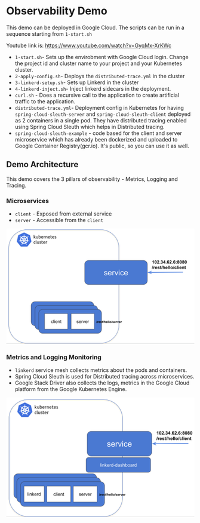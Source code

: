 # Observability Demo
This demo can be deployed in Google Cloud. The scripts can be run in a sequence starting from `1-start.sh`

Youtube link is: https://www.youtube.com/watch?v=GyqMx-XrKWc

- `1-start.sh`- Sets up the envirobment with Google Cloud login. Change the project id and cluster name to your project and your Kubernetes cluster.
- `2-apply-config.sh`- Deploys the `distributed-trace.yml` in the cluster
- `3-linkerd-setup.sh`- Sets up Linkerd in the cluster
- `4-linkerd-inject.sh`- Inject linkerd sidecars in the deployment.
- `curl.sh` - Does a recursive call to the application to create artificial traffic to the application.
- `distributed-trace.yml`- Deployment config in Kubernetes for having `spring-cloud-sleuth-server` and `spring-cloud-sleuth-client` deployed as 2 containers in a single pod. They have distributed tracing enabled using Spring Cloud Sleuth which helps in Distributed tracing.
- `spring-cloud-sleuth-example` - code based for the client and server microservice which has already been dockerized and uploaded to Google Container Registry(gcr.io). It's public, so you can use it as well.

## Demo Architecture
This demo covers the 3 pillars of observability - Metrics, Logging and Tracing.
### Microservices 
- `client` - Exposed from external service
- `server` - Accessible from the `client`
<img src="demo-architecture.png" alt="architecture" />

### Metrics and Logging Monitoring
- `linkerd` service mesh collects metrics about the pods and containers.
- Spring Cloud Sleuth is used for Distributed tracing across microservices.
- Google Stack Driver also collects the logs, metrics in the Google Cloud platform from the Google Kubernetes Engine.
<img src="demo-architecture-linkerd.png" alt="linkerd architecture" />


